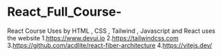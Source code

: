 # React_Full_Course-
React Course Uses by HTML , CSS , Tailwind , Javascript and React uses the website 1.https://www.devui.io 2.https://tailwindcss.com 3.https://github.com/acdlite/react-fiber-architecture 4.https://vitejs.dev/
